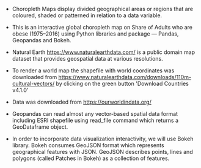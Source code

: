 - Choropleth Maps display divided geographical areas or regions that are coloured, shaded or patterned in relation to a data variable. 
- This is an interactive global choropleth map on Share of Adults who are obese (1975–2016) using Python libraries and package — Pandas, Geopandas and Bokeh.  
-  Natural Earth https://www.naturalearthdata.com/ is a public domain map dataset that provides geospatial data at various resolutions.
- To render a world map the shapefile with world coordinates was downloaded from https://www.naturalearthdata.com/downloads/110m-cultural-vectors/ by clicking on the 
green button 'Download Countries v4.1.0'  
- Data was downloaded from https://ourworldindata.org/   

- Geopandas can read almost any vector-based spatial data format including ESRI shapefile using read_file command which returns a GeoDataframe object.  
- In order to incorporate data visualization interactivity, we will use Bokeh library. 
Bokeh consumes GeoJSON format which represents geographical features with JSON. 
GeoJSON describes points, lines and polygons (called Patches in Bokeh) as a collection of features.
